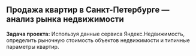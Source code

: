 ## Продажа квартир в Санкт-Петербурге — анализ рынка недвижимости

**Задача проекта:**
Используя данные сервиса Яндекс.Недвижимость, определить рыночную стоимость объектов недвижимости и типичные параметры квартир.
